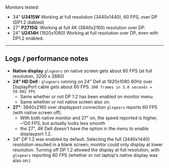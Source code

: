 Monitors tested:

- 34" **U3415W** Working at full resolution (3440x1440), 60 FPS, over DP (DP1.2 diabled)
- 27" **P2715Q**: Working at full 4K (3840x2160) resolution over DP. 
- 24" **U2414H** (1920x1080) Working at full resolution over DP, even with DP1.2 enabled.

-----------

## Logs / performance notes



- **Native display** `glxgears` on native screen gets about 60 FPS (at full resolution, 3200 x 2880)
- **24" HD Dell** : `glxgears` running on 24" Dell at 1920x1080 60Hz over DisplayPort cable gets about 60 FPS. `300 frames in 5.0 seconds = 59.991 FPS`
  - Same whether or not DP 1.2 has been enabled on monitor menu. 
  - Same whether or not native screen also on.  
- **27"**: 3840x2160 over displayport connection `glxgears` reports 60 FPS (with native screen off).
  - With both native monitor and 27" on, the speed reported is higher, ~120 FPS, but actually looks less smooth
  - the 27", 4K Dell doesn't have the option in the menu to enable displayport 1.2.
- 34" DP 1.2 was enabled by default.  Selecting the full (3440x1440) resolution resulted in a blank screen; monitor could only display at lower resolution.  Turning off DP 1.2 allowed the display at full resolution, with `glxgears` reporting 60 FPS (whether or not laptop's native display was also on.)


